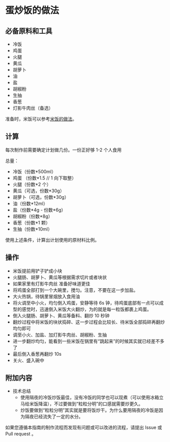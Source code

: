 # 蛋炒饭的做法

## 必备原料和工具

* 冷饭
* 鸡蛋
* 火腿
* 黄瓜
* 胡萝卜
* 油
* 盐
* 胡椒粉
* 生抽
* 香葱
* 灯影牛肉丝（备选）

准备时，米饭可以参考[米饭的做法](./米饭/电饭煲蒸米饭.md)。

## 计算

每次制作前需要确定计划做几份。一份正好够 1-2 个人食用

总量：

* 冷饭（份数*500ml）
* 鸡蛋 （份数*1.5 // 1 向下取整）
* 火腿（份数*2 个）
* 黄瓜（可选，份数*30g）
* 胡萝卜（可选，份数*30g）
* 油（份数*12ml）
* 盐（份数\*4g - 份数*6g）
* 胡椒粉（份数*8g）
* 香葱（份数*1 颗）
* 生抽（份数*10ml）

使用上述条件，计算出计划使用的原材料比例。

## 操作

* 米饭提前用铲子铲成小块
* 火腿肠、胡萝卜、黄瓜等根据需求切片或者块状
* 如果家里有灯影牛肉丝 准备好味道更佳
* 将鸡蛋全部打到一个大碗里，搅匀。注意，不要在这一步加盐。
* 大火热锅，待锅里冒烟放入食用油
* 将火调至中小火，均匀倒入鸡蛋，安静等待 6s 钟，待鸡蛋底部有一点可以成型的感觉时，迅速倒入米饭大火翻炒，为的就是每一粒饭都裹上鸡蛋。
* 倒入火腿肠、胡萝卜、黄瓜等备料、翻炒 10 秒钟
* 翻炒过程中将米饭的块状捣碎、这一步过程会比较长、待米饭全部捣碎再翻炒均匀即可
* 调至小火、加盐、加灯影牛肉丝、胡椒粉、生抽
* 进一步翻炒均匀，能看到一些米饭在锅里有“跳起来”的时候其实就已经差不多了
* 最后倒入香葱再翻炒 10s
* 关火、盛入碗中

## 附加内容

* 技术总结
  - 使用隔夜的冷饭炒饭最佳，没有冷饭的同学也可以现煮（可以使用冰箱立马给米饭降温），不过要做到“粒粒分明”的口感就需要炒更久。
  - 炒饭要做到“粒粒分明”其实就是要将饭炒干。为什么要用隔夜的冷饭是因为隔夜已经流失了一定的水分。

如果您遵循本指南的制作流程而发现有问题或可以改进的流程，请提出 Issue 或 Pull request 。
